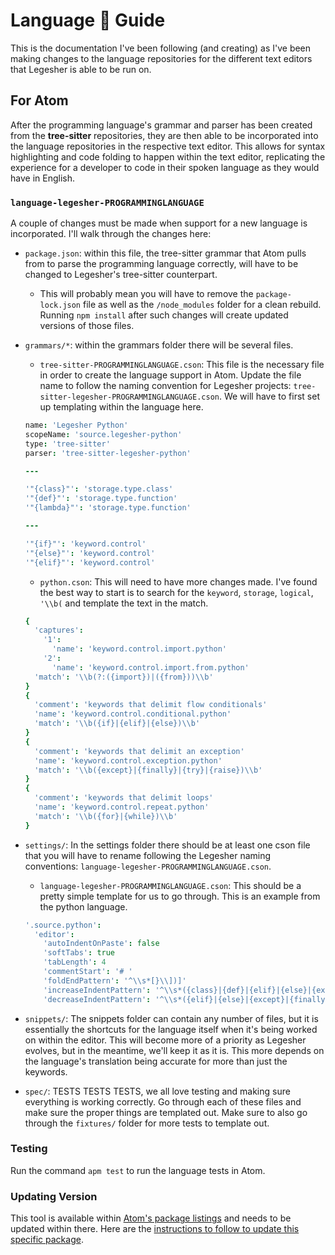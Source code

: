 # Language :loudspeaker: Guide

This is the documentation I've been following (and creating) as I've been making changes to the language repositories for the different text editors that Legesher is able to be run on.

## For Atom

After the programming language's grammar and parser has been created from the **tree-sitter** repositories, they are then able to be incorporated into the language repositories in the respective text editor. This allows for syntax highlighting and code folding to happen within the text editor, replicating the experience for a developer to code in their spoken language as they would have in English.

### `language-legesher-PROGRAMMINGLANGUAGE`

A couple of changes must be made when support for a new language is incorporated. I'll walk through the changes here:

- `package.json`: within this file, the tree-sitter grammar that Atom pulls from to parse the programming language correctly, will have to be changed to Legesher's tree-sitter counterpart.
  - This will probably mean you will have to remove the `package-lock.json` file as well as the `/node_modules` folder for a clean rebuild. Running `npm install` after such changes will create updated versions of those files.
- `grammars/*`: within the grammars folder there will be several files.

  - `tree-sitter-PROGRAMMINGLANGUAGE.cson`: This file is the necessary file in order to create the language support in Atom. Update the file name to follow the naming convention for Legesher projects: `tree-sitter-legesher-PROGRAMMINGLANGUAGE.cson`. We will have to first set up templating within the language here.

  ```cson
  name: 'Legesher Python'
  scopeName: 'source.legesher-python'
  type: 'tree-sitter'
  parser: 'tree-sitter-legesher-python'

  ---

  '"{class}"': 'storage.type.class'
  '"{def}"': 'storage.type.function'
  '"{lambda}"': 'storage.type.function'

  ---

  '"{if}"': 'keyword.control'
  '"{else}"': 'keyword.control'
  '"{elif}"': 'keyword.control'
  ```

  - `python.cson`: This will need to have more changes made. I've found the best way to start is to search for the `keyword`, `storage`, `logical`, `'\\b(` and template the text in the match.

  ```cson
  {
    'captures':
      '1':
        'name': 'keyword.control.import.python'
      '2':
        'name': 'keyword.control.import.from.python'
    'match': '\\b(?:({import})|({from}))\\b'
  }
  {
    'comment': 'keywords that delimit flow conditionals'
    'name': 'keyword.control.conditional.python'
    'match': '\\b({if}|{elif}|{else})\\b'
  }
  {
    'comment': 'keywords that delimit an exception'
    'name': 'keyword.control.exception.python'
    'match': '\\b({except}|{finally}|{try}|{raise})\\b'
  }
  {
    'comment': 'keywords that delimit loops'
    'name': 'keyword.control.repeat.python'
    'match': '\\b({for}|{while})\\b'
  }
  ```

- `settings/`: In the settings folder there should be at least one cson file that you will have to rename following the Legesher naming conventions: `language-legesher-PROGRAMMINGLANGUAGE.cson`.
  - `language-legesher-PROGRAMMINGLANGUAGE.cson`: This should be a pretty simple template for us to go through. This is an example from the python language.
  ```cson
  '.source.python':
    'editor':
      'autoIndentOnPaste': false
      'softTabs': true
      'tabLength': 4
      'commentStart': '# '
      'foldEndPattern': '^\\s*[}\\])]'
      'increaseIndentPattern': '^\\s*({class}|{def}|{elif}|{else}|{except}|{finally}|{for}|{if}|{try}|{with}|{while}|{async}\\s+({def}|{for}|{with}))\\b.*:\\s*$'
      'decreaseIndentPattern': '^\\s*({elif}|{else}|{except}|{finally})\\b.*:\\s*$'
  ```
- `snippets/`: The snippets folder can contain any number of files, but it is essentially the shortcuts for the language itself when it's being worked on within the editor. This will become more of a priority as Legesher evolves, but in the meantime, we'll keep it as it is. This more depends on the language's translation being accurate for more than just the keywords.

- `spec/`: TESTS TESTS TESTS, we all love testing and making sure everything is working correctly. Go through each of these files and make sure the proper things are templated out. Make sure to also go through the `fixtures/` folder for more tests to template out.

### Testing

Run the command `apm test` to run the language tests in Atom.

### Updating Version

This tool is available within [Atom's package listings](https://atom.io/packages/language-legesher-python) and needs to be updated within there. Here are the [instructions to follow to update this specific package](https://flight-manual.atom.io/hacking-atom/sections/publishing/).
